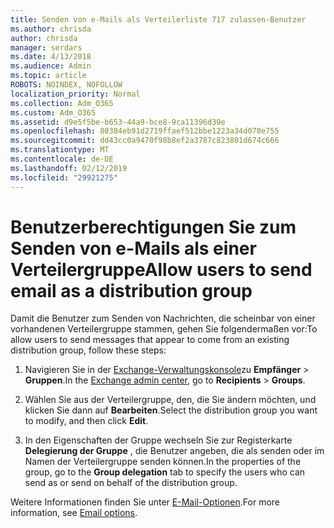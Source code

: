 ```yaml
---
title: Senden von e-Mails als Verteilerliste 717 zulassen-Benutzer
ms.author: chrisda
author: chrisda
manager: serdars
ms.date: 4/13/2018
ms.audience: Admin
ms.topic: article
ROBOTS: NOINDEX, NOFOLLOW
localization_priority: Normal
ms.collection: Adm_O365
ms.custom: Adm_O365
ms.assetid: d9e5f5be-b653-44a9-bce8-9ca11396d39e
ms.openlocfilehash: 80384eb91d2719ffaef512bbe1223a34d078e755
ms.sourcegitcommit: dd43cc0a9470f98b8ef2a3787c823801d674c666
ms.translationtype: MT
ms.contentlocale: de-DE
ms.lasthandoff: 02/12/2019
ms.locfileid: "29921275"
---
```

# <a name="allow-users-to-send-email-as-a-distribution-group"></a><span data-ttu-id="723aa-102">Benutzerberechtigungen Sie zum Senden von e-Mails als einer Verteilergruppe</span><span class="sxs-lookup"><span data-stu-id="723aa-102">Allow users to send email as a distribution group</span></span>

<span data-ttu-id="723aa-103">Damit die Benutzer zum Senden von Nachrichten, die scheinbar von einer vorhandenen Verteilergruppe stammen, gehen Sie folgendermaßen vor:</span><span class="sxs-lookup"><span data-stu-id="723aa-103">To allow users to send messages that appear to come from an existing distribution group, follow these steps:</span></span>
  
1. <span data-ttu-id="723aa-104">Navigieren Sie in der [Exchange-Verwaltungskonsole](https://outlook.office365.com/ecp/)zu **Empfänger** \> **Gruppen**.</span><span class="sxs-lookup"><span data-stu-id="723aa-104">In the [Exchange admin center](https://outlook.office365.com/ecp/), go to **Recipients** \> **Groups**.</span></span>
    
2. <span data-ttu-id="723aa-105">Wählen Sie aus der Verteilergruppe, den, die Sie ändern möchten, und klicken Sie dann auf **Bearbeiten**.</span><span class="sxs-lookup"><span data-stu-id="723aa-105">Select the distribution group you want to modify, and then click **Edit**.</span></span>
    
3. <span data-ttu-id="723aa-106">In den Eigenschaften der Gruppe wechseln Sie zur Registerkarte **Delegierung der Gruppe** , die Benutzer angeben, die als senden oder im Namen der Verteilergruppe senden können.</span><span class="sxs-lookup"><span data-stu-id="723aa-106">In the properties of the group, go to the **Group delegation** tab to specify the users who can send as or send on behalf of the distribution group.</span></span> 
    
<span data-ttu-id="723aa-107">Weitere Informationen finden Sie unter [E-Mail-Optionen](https://technet.microsoft.com/library/bb124513.aspx#groupdelegation).</span><span class="sxs-lookup"><span data-stu-id="723aa-107">For more information, see [Email options](https://technet.microsoft.com/library/bb124513.aspx#groupdelegation).</span></span>
  

